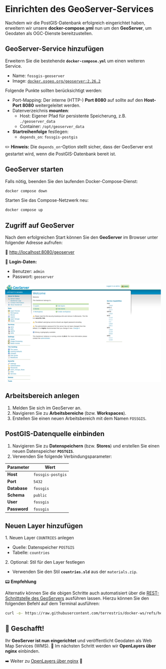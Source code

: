 # Einrichten des GeoServer-Services

Nachdem wir die PostGIS-Datenbank erfolgreich eingerichtet haben, erweitern wir unsere **docker-compose.yml** nun um den **GeoServer**, um Geodaten als OGC-Dienste bereitzustellen.

## GeoServer-Service hinzufügen

Erweitern Sie die bestehende **`docker-compose.yml`** um einen weiteren Service.

* Name: `fossgis-geoserver`
* Image: [`docker.osgeo.org/geoserver:2.26.2`](https://github.com/geoserver/docker)

Folgende Punkte sollten berücksichtigt werden:

* Port-Mapping: Der interne (HTTP-) **Port 8080** auf sollte auf den **Host-Port 8080** weitergeleitet werden.
* Datenverzeichnis **mounten**:
   - Host: Eigener Pfad für persistente Speicherung, z.B. `./geoserver_data`
   - Container: `/opt/geoserver_data`
* **Startreihenfolge** festlegen:
   - `depends_on`: `fossgis-postgis`

✏️ **Hinweis:** Die `depends_on`-Option stellt sicher, dass der GeoServer erst gestartet wird, wenn die PostGIS-Datenbank bereit ist.


## GeoServer starten

Falls nötig, beenden Sie den laufenden Docker-Compose-Dienst:

```bash
docker compose down
```

Starten Sie das Compose-Netzwerk neu:

```bash
docker compose up
```


## Zugriff auf GeoServer

Nach dem erfolgreichen Start können Sie den **GeoServer** im Browser unter folgender Adresse aufrufen:

🔗 [http://localhost:8080/geoserver](http://localhost:8080/geoserver)

📌 **Login-Daten:**
- Benutzer: `admin`
- Passwort: `geoserver`

![Startansicht des GeoServers nach Login](../../assets/geoserver-start-screen.png)


##  Arbeitsbereich anlegen

1. Melden Sie sich im GeoServer an.
2. Navigieren Sie zu **Arbeitsbereiche** (bzw. **Workspaces**).
3. Erstellen Sie einen neuen Arbeitsbereich mit dem Namen `FOSSGIS`.

## PostGIS-Datenquelle einbinden
1. Navigieren Sie zu **Datenspeichern** (bzw. **Stores**) und erstellen Sie einen neuen Datenspeicher **`POSTGIS`**.
2. Verwenden Sie folgende Verbindungsparameter:

| **Parameter**  | **Wert** |
|---------------|---------|
| **Host**      | `fossgis-postgis` |
| **Port**      | `5432` |
| **Database**  | `fossgis` |
| **Schema**    | `public` |
| **User**      | `fossgis` |
| **Password**  | `fossgis` |


## Neuen Layer hinzufügen

1️. Neuen Layer `COUNTRIES` anlegen
   - Quelle: Datenspeicher `POSTGIS`
   - Tabelle: `countries`

2️. Optional: Stil für den Layer festlegen
   - Verwenden Sie den Stil **`countries.sld`** aus der `materials.zip`.

📟 **Empfehlung**

Alternativ können Sie die obigen Schritte auch automatisiert über die [REST-Schnittstelle des GeoServers](https://docs.geoserver.org/stable/en/user/rest/) ausführen lassen. Hierzu können Sie den folgenden Befehl auf dem Terminal ausführen:

```bash
curl -o- https://raw.githubusercontent.com/terrestris/docker-ws/refs/heads/main/resources/setup/init-geoserver.sh | bash
```

## 🎯 Geschafft!

Ihr **GeoServer ist nun eingerichtet** und veröffentlicht Geodaten als Web Map Services (WMS). 🎉
Im nächsten Schritt werden wir **OpenLayers über nginx** einbinden.

➡️ Weiter zu [OpenLayers über nginx](../nginx/README.md) 🚀


